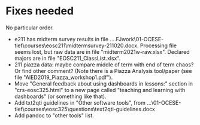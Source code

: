 # Fixes needed
No particular order.

* e211 has midterm survey results in file ....FJwork\01-OCESE-tlef\courses\eosc211\midtermsurvey-211020.docx. Processing file seems lost, but raw data are in file "midterm2021w-raw.xlsx". Declared majors are in file "EOSC211_ClassList.xlsx".
* 211 piazza data: maybe compare middle of term with end of term chaos? Or find other comment? (Note there is a Piazza Analysis tool/paper (see file "AIED2019_Piazza_workshop1.pdf").
* Move "General feedback about using dashboards in lessons:" section in "crs-eosc325.html" to a new page called "teaching and learning with dashboards" (or something like that).
* Add txt2qti guidelines in "Other software tools", from ...\01-OCESE-tlef\courses\eosc325\questions\text2qti-guidelines.docx
* Add pandoc to "other tools" list.
